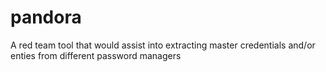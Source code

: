 # pandora
A red team tool that would assist into extracting master credentials and/or enties from different password managers
